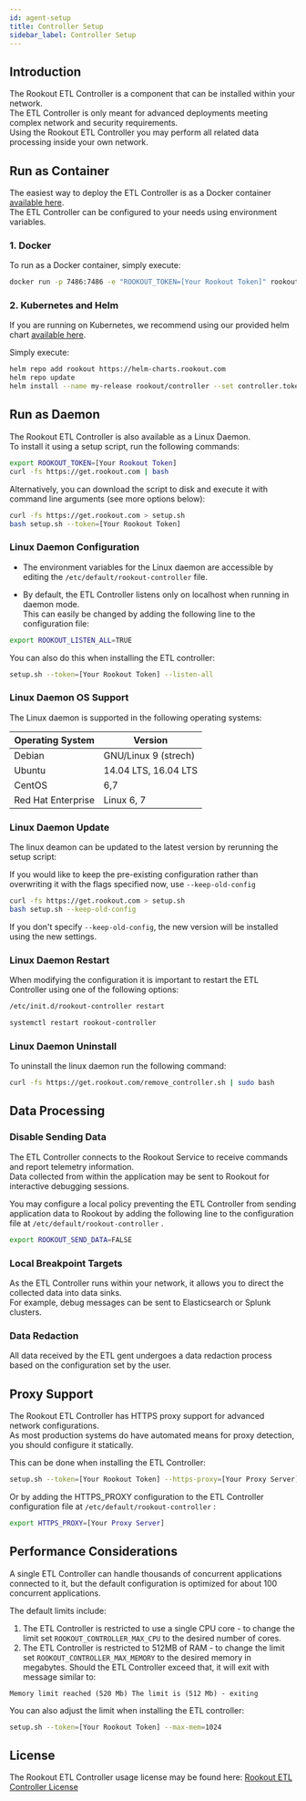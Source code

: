 ```yaml
---
id: agent-setup
title: Controller Setup
sidebar_label: Controller Setup
---
```


## Introduction

The Rookout ETL Controller is a component that can be installed within your network.  
The ETL Controller is only meant for advanced deployments meeting complex network and security requirements.  
Using the Rookout ETL Controller you may perform all related data processing inside your own network.

## Run as Container

The easiest way to deploy the ETL Controller is as a Docker container [available here](https://hub.docker.com/r/rookout/controller/).  
The ETL Controller can be configured to your needs using environment variables. 

### 1. Docker

To run as a Docker container, simply execute:

```bash
docker run -p 7486:7486 -e "ROOKOUT_TOKEN=[Your Rookout Token]" rookout/controller
```
<div class="rookout-org-info"></div>

### 2. Kubernetes and Helm

If you are running on Kubernetes, we recommend using our provided helm chart [available here](https://github.com/Rookout/helm-charts/tree/master/charts/controller).

Simply execute:

```bash
helm repo add rookout https://helm-charts.rookout.com
helm repo update
helm install --name my-release rookout/controller --set controller.token=[Your Rookout Token]
```
<div class="rookout-org-info"></div>

## Run as Daemon

The Rookout ETL Controller is also available as a Linux Daemon.  
To install it using a setup script, run the following commands:

```bash
export ROOKOUT_TOKEN=[Your Rookout Token]
curl -fs https://get.rookout.com | bash
```
<div class="rookout-org-info"></div>

Alternatively, you can download the script to disk and execute it with command line arguments (see more options below):

```bash
curl -fs https://get.rookout.com > setup.sh
bash setup.sh --token=[Your Rookout Token]
```
<div class="rookout-org-info"></div>

### Linux Daemon Configuration

- The environment variables for the Linux daemon are accessible by editing the `/etc/default/rookout-controller` file.

- By default, the ETL Controller listens only on localhost when running in daemon mode.  
This can easily be changed by adding the following line to the configuration file:
```bash
export ROOKOUT_LISTEN_ALL=TRUE
```

You can also do this when installing the ETL controller:

```bash
setup.sh --token=[Your Rookout Token] --listen-all
```
<div class="rookout-org-info"></div>

### Linux Daemon OS Support

The Linux daemon is supported in the following operating systems:

| Operating System   | Version    |
| ------------------ | ---------- |
| Debian             | GNU/Linux 9 (strech)       |
| Ubuntu             | 14.04 LTS, 16.04 LTS         |
| CentOS             | 6,7          |
| Red Hat Enterprise | Linux 6, 7|

### Linux Daemon Update

The linux deamon can be updated to the latest version by rerunning the setup script:

If you would like to keep the pre-existing configuration rather than overwriting it with the flags specified now, use `--keep-old-config` 

```bash
curl -fs https://get.rookout.com > setup.sh
bash setup.sh --keep-old-config
```


If you don't specify `--keep-old-config`, the new version will be installed using the new settings.

### Linux Daemon Restart

When modifying the configuration it is important to restart the ETL Controller using one of the following options:

<!--DOCUSAURUS_CODE_TABS-->
<!--initd-->
```bash
/etc/init.d/rookout-controller restart
```
<!--systemd-->
```bash
systemctl restart rookout-controller
```
<!--END_DOCUSAURUS_CODE_TABS-->


### Linux Daemon Uninstall

To uninstall the linux daemon run the following command:

```bash
curl -fs https://get.rookout.com/remove_controller.sh | sudo bash
```

## Data Processing

### Disable Sending Data

The ETL Controller connects to the Rookout Service to receive commands and report telemetry information.  
Data collected from within the application may be sent to Rookout for interactive debugging sessions.

You may configure a local policy preventing the ETL Controller from sending application data to Rookout by adding the following line to the configuration file at `/etc/default/rookout-controller` .

```bash
export ROOKOUT_SEND_DATA=FALSE
```

### Local Breakpoint Targets

As the ETL Controller runs within your network, it allows you to direct the collected data into data sinks.  
For example, debug messages can be sent to Elasticsearch or Splunk clusters.

### Data Redaction

All data received by the ETL gent undergoes a data redaction process based on the configuration set by the user.

## Proxy Support 

The Rookout ETL Controller has HTTPS proxy support for advanced network configurations.  
As most production systems do have automated means for proxy detection, you should configure it statically.  

This can be done when installing the ETL Controller:
```bash
setup.sh --token=[Your Rookout Token] --https-proxy=[Your Proxy Server]
```
<div class="rookout-org-info"></div>

Or by adding the HTTPS_PROXY configuration to the ETL Controller configuration file at `/etc/default/rookout-controller` :

```bash
export HTTPS_PROXY=[Your Proxy Server]
```

## Performance Considerations

A single ETL Controller can handle thousands of concurrent applications connected to it, but the default configuration is optimized for about 100 concurrent applications.

The default limits include:
1. The ETL Controller is restricted to use a single CPU core - to change the limit set `ROOKOUT_CONTROLLER_MAX_CPU` to the desired number of cores.
2. The ETL Controller is restricted to 512MB of RAM - to change the limit set `ROOKOUT_CONTROLLER_MAX_MEMORY` to the desired memory in megabytes. Should the ETL Controller exceed that, it will exit with message similar to:
```text
Memory limit reached (520 Mb) The limit is (512 Mb) - exiting
```

You can also adjust the limit when installing the ETL controller:

```bash
setup.sh --token=[Your Rookout Token] --max-mem=1024
```
<div class="rookout-org-info"></div>

## License

The Rookout ETL Controller usage license may be found here:
[Rookout ETL Controller License](license.md)
